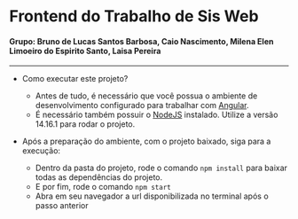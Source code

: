 # Frontend do Trabalho de Sis Web

#### Grupo: Bruno de Lucas Santos Barbosa, Caio Nascimento, Milena Elen Limoeiro do Espirito Santo, Laisa Pereira

---

- Como executar este projeto?
  - Antes de tudo, é necessário que você possua o ambiente de desenvolvimento configurado para trabalhar com [Angular](https://angular.io/guide/setup-local).
  - É necessário também possuir o [NodeJS](https://nodejs.org/en/download) instalado. Utilize a versão 14.16.1 para rodar o projeto.

- Após a preparação do ambiente, com o projeto baixado, siga para a execução:
  - Dentro da pasta do projeto, rode o comando `npm install` para baixar todas as dependências do projeto.
  - E por fim, rode o comando `npm start`
  - Abra em seu navegador a url disponibilizada no terminal após o passo anterior
